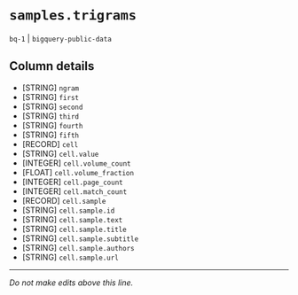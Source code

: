 # `samples.trigrams`
`bq-1` | `bigquery-public-data`

## Column details
* [STRING]    `ngram`
* [STRING]    `first`
* [STRING]    `second`
* [STRING]    `third`
* [STRING]    `fourth`
* [STRING]    `fifth`
* [RECORD]    `cell`
* [STRING]    `cell.value`
* [INTEGER]   `cell.volume_count`
* [FLOAT]     `cell.volume_fraction`
* [INTEGER]   `cell.page_count`
* [INTEGER]   `cell.match_count`
* [RECORD]    `cell.sample`
* [STRING]    `cell.sample.id`
* [STRING]    `cell.sample.text`
* [STRING]    `cell.sample.title`
* [STRING]    `cell.sample.subtitle`
* [STRING]    `cell.sample.authors`
* [STRING]    `cell.sample.url`

-------------------------------------------------------------------------------
*Do not make edits above this line.*
